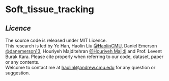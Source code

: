 # Soft_tissue_tracking

## _Licence_  
The source code is released under MIT Licence.  
This research is led by Ye Han, Haolin Liu [@HaolinCMU](https://github.com/HaolinCMU), Daniel Emerson [@danemerson13](https://github.com/danemerson13), Houriyeh Majditehran [@Houriyeh Majidi](https://github.com/houriyeh) and Prof. Levent Burak Kara. 
Please cite properly when referring to our code, dataset, paper or any contents.  
Welcome to contact me at haolinl@andrew.cmu.edu for any question or suggestion.
